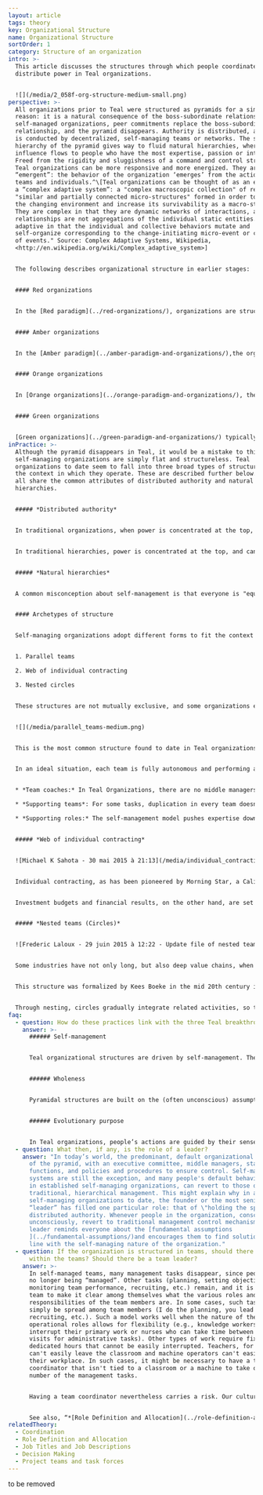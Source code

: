 ```yaml
---
layout: article
tags: theory
key: Organizational Structure
name: Organizational Structure
sortOrder: 1
category: Structure of an organization
intro: >-
  This article discusses the structures through which people coordinate work and
  distribute power in Teal organizations.


  ![](/media/2_058f-org-structure-medium-small.png)
perspective: >-
  All organizations prior to Teal were structured as pyramids for a simple
  reason: it is a natural consequence of the boss-subordinate relationship. In
  self-managed organizations, peer commitments replace the boss-subordinate
  relationship, and the pyramid disappears. Authority is distributed, and work
  is conducted by decentralized, self-managing teams or networks. The static
  hierarchy of the pyramid gives way to fluid natural hierarchies, where
  influence flows to people who have the most expertise, passion or interest.
  Freed from the rigidity and sluggishness of a command and control structure,
  Teal organizations can be more responsive and more energized. They are
  “emergent”: the behavior of the organization ‘emerges’ from the actions of
  teams and individuals.^\[Teal organizations can be thought of as an example of
  a “complex adaptive system”: a "complex macroscopic collection" of relatively
  "similar and partially connected micro-structures" formed in order to adapt to
  the changing environment and increase its survivability as a macro-structure.
  They are complex in that they are dynamic networks of interactions, and their
  relationships are not aggregations of the individual static entities. They are
  adaptive in that the individual and collective behaviors mutate and
  self-organize corresponding to the change-initiating micro-event or collection
  of events." Source: Complex Adaptive Systems, Wikipedia,
  <http://en.wikipedia.org/wiki/Complex_adaptive_system>]


  The following describes organizational structure in earlier stages:


  #### Red organizations


  In the [Red paradigm](../red-organizations/), organizations are structured around a strong leader who, largely through fear, exercises power over others. There is little formal hierarchy, and Red organizations rely largely on the chief’s ability to keep all its members in line, rather like wolves in a pack around the alpha male.


  #### Amber organizations


  In the [Amber paradigm](../amber-paradigm-and-organizations/),the organization chart with reporting lines appears, resulting in a hierarchical pyramid and a clear chain of command. People identify with job titles and their place in the hierarchy. Decisions are made at upper levels of the hierarchy while lower levels follow orders.


  #### Orange organizations


  In [Orange organizations](../orange-paradigm-and-organizations/), the pyramid remains the fundamental structure, although some additional freedom is given. Project groups, virtual teams, cross-functional initiatives, expert staff functions, and internal consultants are created to drill holes into rigid functional and hierarchical boundaries in order to speed up communication and foster innovation.


  #### Green organizations


  [Green organizations](../green-paradigm-and-organizations/) typically still operate with the pyramid structure, but there is more empowerment of front-line employees. Higher managers are asked to share control: to move from being doers, problem solvers and fixers to being “servant leaders”. This is often symbolized by an "inverted pyramid", where the CEO at the bottom supports senior and middle managers who in turn support front-line employees.
inPractice: >-
  Although the pyramid disappears in Teal, it would be a mistake to think that
  self-managing organizations are simply flat and structureless. Teal
  organizations to date seem to fall into three broad types of structure to fit
  the context in which they operate. These are described further below. However
  all share the common attributes of distributed authority and natural
  hierarchies.


  ##### *Distributed authority*


  In traditional organizations, when power is concentrated at the top, bosses can approve or invalidate a decision made by a subordinate. In Teal organizations, power is distributed There are no bosses, only coaches. Anyone who senses a problem or an opportunity can initiate a [decision making process](../decision-making/), using methods that leverage the collective intelligence of the organization.


  In traditional hierarchies, power is concentrated at the top, and can be exercised in a top-down fashion: bosses can approve or invalidate a decision made by a subordinate. In Teal organizations, power is distributed: everyone who senses a problem or an opportunity can step up and initiate a [decision making process](../decision-making/), using methods that leverage the collective intelligence of the organization about the topic at hand. These methods —sometimes called "advice process"— don't involve, as a common misconception about self-managing structures, consensus decision making.


  ##### *Natural hierarchies*


  A common misconception about self-management is that everyone is "equal" and should have equal say in decisions. In reality, when traditional hierarchies are gone, lots of natural and fluid hierarchies blossom―hierarchies of development, skill, talent, expertise, and recognition. On every issue, some colleagues will have more expertise than others, more passion, or more willingness to help. Decision rights and influence flow to those who have the expertise or willingness to contribute. Fluid, natural hierarchies replace the fixed power layers of the pyramid. A person’s influence depends on her talent, interest, skills, and the confidence of her colleagues. It is no longer determined by her position in the organization chart.


  #### Archetypes of structure


  Self-managing organizations adopt different forms to fit the context in which they operate. There seem to be three broad types of self-managing structures that have emerged so far: 


  1. Parallel teams 

  2. Web of individual contracting

  3. Nested circles 


  These structures are not mutually exclusive, and some organizations exhibit a mixture of these types.


  ![](/media/parallel_teams-medium.png)


  This is the most common structure found to date in Teal organizations.^\[Laloux, Frederic. Reinventing Organizations. Nelson Parker (2014), page 319.]Examples would include Buurtzorg (geographic teams) and FAVI (client teams) (see “Concrete examples for inspiration” below). This model is highly suitable when work can be broken down in ways that teams have a high degree of autonomy, without too much need for coordination across teams. They can then work side by side. In this model, it is within the team that colleagues define their roles and the mutual commitments they make to each other. Teams also typically handle their own recruitment, planning, establish their investment needs, devise a budget (if a budget is needed), track their financial and non-financial results, and so on.


  In an ideal situation, each team is fully autonomous and performing all tasks from start to finish. When that is the case, every single person in the organization has the satisfaction of seeing the entire organization’s purpose come to life, and not just a small slice of it as is often the case in large specialized organizations. In practice, there will often be a need for some people or teams who take on coordinating or supporting roles with a more narrow focus:


  * *Team coaches:* In Teal Organizations, there are no middle managers. But teams often feel a need to be supported by someone external that can help them work through problems. At Buurtzorg, they are called regional coaches; at RHD, hub leaders.

  * *Supporting teams*: For some tasks, duplication in every team doesn’t make sense. At FAVI, for example, the great majority of teams are client facing―the Audi team, the Volkswagen team, etc. However, a few teams support other teams, such as the foundry team. It would not be practical for the teams to operate the foundry in turns, nor would it make sense to duplicate the equipment and have a foundry within each team. RHD has units responsible for areas such as training (its “miniversity”), real estate, and payroll, that support all the units in the field.

  * *Supporting roles:* The self-management model pushes expertise down to the teams, rather than up into staff functions. But for certain specific expertise or for coordination purposes, creating a supporting role can make sense. At FAVI, for instance, there is an engineer who helps teams exchange innovations and best practices.


  ##### *Web of individual contracting*


  ![Michael K Sahota - 30 mai 2015 à 21:13](/media/individual_contracting.png "Individual Contracting")


  Individual contracting, as has been pioneered by Morning Star, a California-based tomato processing company, is a natural fit for continuous and relatively stable processes, such as can be found in the chemical industry, in food processing, or in long assembly chains. Each major step in the process often involves only a few people, and so a nested structure is not needed. Through individual one-on-one contracting, colleagues can make clear agreements with their upstream and downstream counterparts and anyone else they work closely with. These commitments are often formalized in a written document.


  Investment budgets and financial results, on the other hand, are set up and discussed in teams, just as in the model of parallel teams. (Morning Star calls them “Business Units,” and each Business Unit is linked to a particular step in the process―say, tomato preparation, dicing, canning, or packaging―or to a support service―for instance, steam generation or IT.)


  ##### *Nested teams (Circles)*


  ![Frederic Laloux - 29 juin 2015 à 12:22 - Update file of nested teams (presented as concentric circles rather than stacked in a pyramidal fashion ](/media/nested_teams_2-medium.png "Nested Teams")


  Some industries have not only long, but also deep value chains, when certain steps in the value chain involve both a large number of people and complex tasks (for instance, research in a pharmaceutical company or marketing in a large retail bank). Consumer electronics firms, large media companies, banks, insurance companies, car manufacturers, aerospace companies, and airline companies are likely to have long and deep value chains. For these types of companies, nested teams (often called circles) might be particularly appropriate, as they allow an overall purpose to be broken down into successively less complex and more manageable pieces.


  This structure was formalized by Kees Boeke in the mid 20th century in a system called Sociocracy (first applied in a school in the Netherlands). Holacracy, an organizational system pioneered by Brian Robertson in his software company Ternary Software, is also structured in concentric circles (see “Concrete examples for inspiration” below).  


  Through nesting, circles gradually integrate related activities, so there is a hierarchy of purpose, complexity, and scope, but not of people or power. Each circle has full authority to make decisions within the scope of its specific purpose. Decisions are not sent upwards, and cannot be overturned by members of overarching circles.
faq:
  - question: How do these practices link with the three Teal breakthroughs?
    answer: >-
      ###### Self-management


      Teal organizational structures are driven by self-management. The traditional boss-subordinate relationship gives way to a decentralized team structure and peer to peer commitments.


      ###### Wholeness


      Pyramidal structures are built on the (often unconscious) assumption that people cannot be trusted and must be controlled by their hierarchical superior. In Teal organizational structures, people are freed from the constraints of authority and can thus show up more fully.


      ###### Evolutionary purpose


      In Teal organizations, people’s actions are guided by their sense of the organization’s evolutionary purpose, not by what they are being told to do by someone higher up the organizational chain. Self-managing systems, based on sense and respond as opposed to command and control, tend to evolve much faster and respond more quickly to changes in the environment. Pyramidal organizations tend to change through less frequent, less timely and more brutal re-organizations.
  - question: What then, if any, is the role of a leader?
    answer: "In today’s world, the predominant, default organizational model is that
      of the pyramid, with an executive committee, middle managers, staff
      functions, and policies and procedures to ensure control. Self-managing
      systems are still the exception, and many people's default behaviors, even
      in established self-managing organizations, can revert to those of more
      traditional, hierarchical management. This might explain why in all
      self-managing organizations to date, the founder or the most senior
      “leader” has filled one particular role: that of \"holding the space\" of
      distributed authority. Whenever people in the organization, consciously or
      unconsciously, revert to traditional management control mechanisms, the
      leader reminds everyone about the [fundamental assumptions
      ](../fundamental-assumptions/)and encourages them to find solutions in
      line with the self-managing nature of the organization."
  - question: If the organization is structured in teams, should there be structure
      within the teams? Should there be a team leader?
    answer: >-
      In self-managed teams, many management tasks disappear, since people are
      no longer being “managed”. Other tasks (planning, setting objectives,
      monitoring team performance, recruiting, etc.) remain, and it is up to the
      team to make it clear among themselves what the various roles and task
      responsibilities of the team members are. In some cases, such tasks can
      simply be spread among team members (I do the planning, you lead the
      recruiting, etc.). Such a model works well when the nature of the team’s
      operational roles allows for flexibility (e.g., knowledge workers who can
      interrupt their primary work or nurses who can take time between patient
      visits for administrative tasks). Other types of work require fixed and
      dedicated hours that cannot be easily interrupted. Teachers, for instance,
      can't easily leave the classroom and machine operators can't easily leave
      their workplace. In such cases, it might be necessary to have a team
      coordinator that isn't tied to a classroom or a machine to take on a
      number of the management tasks.


      Having a team coordinator nevertheless carries a risk. Our cultural baggage of hierarchy is so strong that over time, team coordinators could start behaving like bosses and become the primary decision makers on their teams. At FAVI, a simple but powerful relief valve exists. Should a team leader find the taste of power too sweet, workers can choose at any moment to join another team.


      See also, “*[Role Definition and Allocation](../role-definition-and-allocation/)*”.
relatedTheory:
  - Coordination
  - Role Definition and Allocation
  - Job Titles and Job Descriptions
  - Decision Making
  - Project teams and task forces
---
```

to be removed